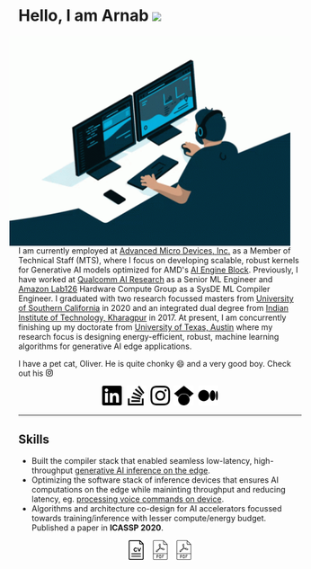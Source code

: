 # Hello, I am Arnab <img src="https://media.giphy.com/media/hvRJCLFzcasrR4ia7z/giphy.gif" width="25px">

<img hspace="20" align="right" src="coding.gif" width='500'/>

I am currently employed at [Advanced Micro Devices, Inc.](https://www.amd.com/en.html) as a Member of Technical Staff (MTS), where I focus on developing scalable, robust kernels for Generative AI models optimized for AMD's [AI Engine Block](https://www.xilinx.com/products/technology/ai-engine.html). Previously, I have worked at [Qualcomm AI Research](https://www.qualcomm.com/research/artificial-intelligence/ai-research) as a Senior ML Engineer and [Amazon Lab126](https://amazon.jobs/en/teams/lab126/) Hardware Compute Group as a SysDE ML Compiler Engineer. I graduated with two research focussed masters from [University of Southern California](https://viterbischool.usc.edu/) in 2020 and an integrated dual degree from [Indian Institute of Technology, Kharagpur](http://www.ee.iitkgp.ac.in/) in 2017. At present, I am concurrently finishing up my doctorate from [University of Texas, Austin](https://www.ece.utexas.edu/) where my research focus is designing energy-efficient, robust, machine learning algorithms for generative AI edge applications.

I have a pet cat, Oliver. He is quite chonky &#128516; and a very good boy. Check out his <a href="https://www.instagram.com/ollie.bear___/" target="_blank" title="ollie.bear___"><img hspace='1' src="instagram.svg" width='12'/></a>

<p align="center">
<a href="https://www.linkedin.com/in/arnabsanyal17/" target="_blank" title="arnabsanyal17"><img hspace='2' src="linkedin.svg" width='35'/></a> <a href="https://stackoverflow.com/users/7517511/arnab-sanyal" target="_blank" title="user:7517511"><img hspace='2' src="stackoverflow.svg" width='35'/></a> <a href="https://www.instagram.com/arnabsanyal_/" target="_blank" title="arnabsanyal_"><img hspace='2' src="instagram.svg" width='35'/></a> <a href="https://scholar.google.com/citations?user=D9ebkwoAAAAJ" target="_blank" title="user:vUC7-ygAAAAJ"><img hspace='2' src="googlescholar.svg" width='35'/></a> <a href="https://medium.com/@arnabsanyal_15738" target="_blank" title="@arnabsanyal_15738"><img hspace='2' src="medium.svg" width='35'/></a>
</p>

---

## Skills

- Built the compiler stack that enabled seamless low-latency, high-throughput [generative AI inference on the edge](https://www.qualcomm.com/news/onq/2023/02/worlds-first-on-device-demonstration-of-stable-diffusion-on-android "Qualcomm AI Research deploys Stable Diffusion with 1B+ parameter foundation model on an edge device through full-stack AI optimization").
- Optimizing the software stack of inference devices that ensures AI computations on the edge while maininting throughput and reducing latency, eg. [processing voice commands on device](https://techcrunch.com/2021/09/28/new-amazon-echo-devices-will-have-local-voice-processing-giving-users-more-privacy/ "New Amazon Echo devices have local voice processing").
- Algorithms and architecture co-design for AI accelerators focussed towards training/inference with lesser compute/energy budget. Published a paper in **ICASSP 2020**.

<p align="center">
<a href="https://drive.google.com/open?id=1RMrdG27K67UBXrz6XmN4FziB4Aj9k5WD" target="_blank" title="Resume"><img hspace='2' src="cv_sq.jpg" width='35'/></i></a> <a href="https://arxiv.org/pdf/1910.09876.pdf" target="_blank" title="Neural Network Training with Approximate Logarithmic Computations"><img hspace='2' src="pdf-file.svg" width='35'/></a> <a href="https://arxiv.org/pdf/2505.02380.pdf" target="_blank" title="EntroLLM: Entropy Encoded Weight Compression for Efficient Large Language Model Inference on Edge Devices"><img hspace='2' src="pdf-file.svg" width='35'/></a>
</p>


<!--
**arnabsanyal/arnabsanyal** is a ✨ _special_ ✨ repository because its `README.md` (this file) appears on your GitHub profile.

Here are some ideas to get you started:

- 🔭 I’m currently working on ...
- 🌱 I’m currently learning ...
- 👯 I’m looking to collaborate on ...
- 🤔 I’m looking for help with ...
- 💬 Ask me about ...
- 📫 How to reach me: ...
- 😄 Pronouns: ...
- ⚡ Fun fact: ...
-->
